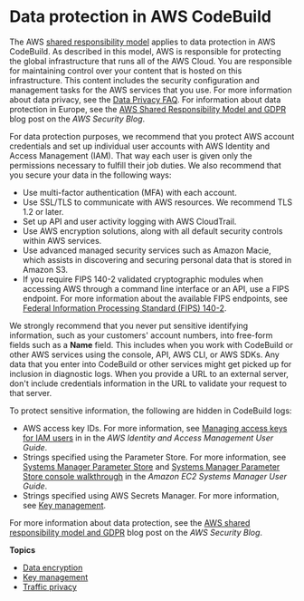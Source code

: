 # Data protection in AWS CodeBuild<a name="data-protection"></a>

The AWS [shared responsibility model](http://aws.amazon.com/compliance/shared-responsibility-model/) applies to data protection in AWS CodeBuild\. As described in this model, AWS is responsible for protecting the global infrastructure that runs all of the AWS Cloud\. You are responsible for maintaining control over your content that is hosted on this infrastructure\. This content includes the security configuration and management tasks for the AWS services that you use\. For more information about data privacy, see the [Data Privacy FAQ](http://aws.amazon.com/compliance/data-privacy-faq)\. For information about data protection in Europe, see the [AWS Shared Responsibility Model and GDPR](http://aws.amazon.com/blogs/security/the-aws-shared-responsibility-model-and-gdpr/) blog post on the *AWS Security Blog*\.

For data protection purposes, we recommend that you protect AWS account credentials and set up individual user accounts with AWS Identity and Access Management \(IAM\)\. That way each user is given only the permissions necessary to fulfill their job duties\. We also recommend that you secure your data in the following ways:
+ Use multi\-factor authentication \(MFA\) with each account\.
+ Use SSL/TLS to communicate with AWS resources\. We recommend TLS 1\.2 or later\.
+ Set up API and user activity logging with AWS CloudTrail\.
+ Use AWS encryption solutions, along with all default security controls within AWS services\.
+ Use advanced managed security services such as Amazon Macie, which assists in discovering and securing personal data that is stored in Amazon S3\.
+ If you require FIPS 140\-2 validated cryptographic modules when accessing AWS through a command line interface or an API, use a FIPS endpoint\. For more information about the available FIPS endpoints, see [Federal Information Processing Standard \(FIPS\) 140\-2](http://aws.amazon.com/compliance/fips/)\.

We strongly recommend that you never put sensitive identifying information, such as your customers' account numbers, into free\-form fields such as a **Name** field\. This includes when you work with CodeBuild or other AWS services using the console, API, AWS CLI, or AWS SDKs\. Any data that you enter into CodeBuild or other services might get picked up for inclusion in diagnostic logs\. When you provide a URL to an external server, don't include credentials information in the URL to validate your request to that server\.

 To protect sensitive information, the following are hidden in CodeBuild logs: 
+  AWS access key IDs\. For more information, see [Managing access keys for IAM users](https://docs.aws.amazon.com/IAM/latest/UserGuide/id_credentials_access-keys.html) in in the *AWS Identity and Access Management User Guide*\. 
+  Strings specified using the Parameter Store\. For more information, see [Systems Manager Parameter Store](https://docs.aws.amazon.com/systems-manager/latest/userguide/systems-manager-paramstore.html) and [Systems Manager Parameter Store console walkthrough](https://docs.aws.amazon.com/systems-manager/latest/userguide/sysman-paramstore-walk.html#sysman-paramstore-console) in the *Amazon EC2 Systems Manager User Guide*\. 
+  Strings specified using AWS Secrets Manager\. For more information, see [Key management](security-key-management.md)\. 

For more information about data protection, see the [AWS shared responsibility model and GDPR](http://aws.amazon.com/blogs/security/the-aws-shared-responsibility-model-and-gdpr/) blog post on the *AWS Security Blog*\.

**Topics**
+ [Data encryption](security-encryption.md)
+ [Key management](security-key-management.md)
+ [Traffic privacy](security-traffic-privacy.md)